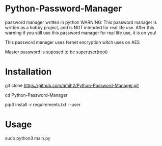# Python-Password-Manager
password manager written in python
WARNING: This password manager is written as a hobby project, and is NOT intended for real life use. After this warning if you still use this password manager for real life use, it is on you!

This password manager uses fernet encryption witch uses on AES

Master password is suposed to be superuser(root) 

# Installation

git clone https://github.com/amih2/Python-Password-Manager.git

cd Python-Password-Manager

pip3 install -r requirements.txt --user

# Usage

sudo python3 main.py
